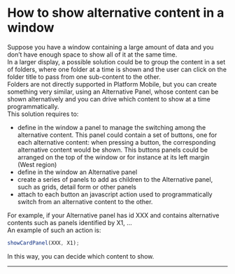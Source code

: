 # How to show alternative content in a window

Suppose you have a window containing a large amount of data and you don’t have enough space to show all of it at the same time.  
In a larger display, a possible solution could be to group the content in a set of folders, where one folder at a time is shown and the user can click on the folder title to pass from one sub-content to the other.  
Folders are not directly supported in Platform Mobile, but you can create something very similar, using an Alternative Panel, whose content can be shown alternatively and you can drive which content to show at a time programmatically.  
This solution requires to:

* define in the window a panel to manage the switching among the alternative content. This panel could contain a set of buttons, one for each alternative content: when pressing a button, the corresponding alternative content would be shown. This buttons panels could be arranged on the top of the window or for instance at its left margin \(West region\)
* define in the window an Alternative panel
* create a series of panels to add as children to the Alternative panel, such as grids, detail form or other panels
* attach to each button an javascript action used to programmatically switch from an alternative content to the other.

For example, if your Alternative panel has id XXX and contains alternative contents such as panels identified by X1, …  
An example of such an action is:

```js
showCardPanel(XXX, X1);
```

In this way, you can decide which content to show.

---



